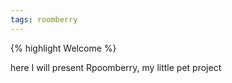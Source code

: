 ```yaml
---
tags: roomberry 
---
```

{% highlight Welcome %}

here I will present Rpoomberry, my little pet project